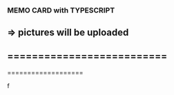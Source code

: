 ### MEMO CARD with TYPESCRIPT
=> pictures will be uploaded
--------------------------
==========================
---
===================


f
